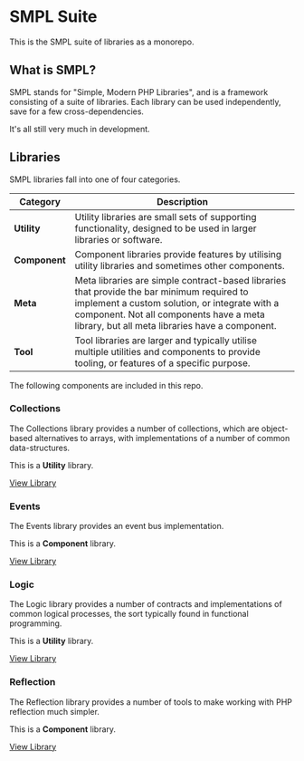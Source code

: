 # SMPL Suite

This is the SMPL suite of libraries as a monorepo.

## What is SMPL?

SMPL stands for "Simple, Modern PHP Libraries",
and is a framework consisting of a suite of libraries.
Each library can be used independently, save for a few cross-dependencies.

It's all still very much in development.

## Libraries

SMPL libraries fall into one of four categories.

| Category      | Description                                                                                                                                                                                                                              |
|---------------|------------------------------------------------------------------------------------------------------------------------------------------------------------------------------------------------------------------------------------------|
| **Utility**   | Utility libraries are small sets of supporting functionality, designed to be used in larger libraries or software.                                                                                                                       |
| **Component** | Component libraries provide features by utilising utility libraries and sometimes other components.                                                                                                                                      |
| **Meta**      | Meta libraries are simple contract-based libraries that provide the bar minimum required to implement a custom solution, or integrate with a component. Not all components have a meta library, but all meta libraries have a component. |
| **Tool**      | Tool libraries are larger and typically utilise multiple utilities and components to provide tooling, or features of a specific purpose.                                                                                                 |

The following components are included in this repo.

### Collections

The Collections library provides a number of collections,
which are object-based alternatives to arrays, with implementations of a number of common data-structures.

This is a **Utility** library.

[View Library](./components/collections)

### Events

The Events library provides an event bus implementation.

This is a **Component** library.

[View Library](./components/events)

### Logic

The Logic library provides a number of contracts and implementations of common logical processes,
the sort typically found in functional programming.

This is a **Utility** library.

[View Library](./components/logic)

### Reflection

The Reflection library provides a number of tools to make working with PHP reflection much simpler.

This is a **Component** library.

[View Library](./components/reflection)
